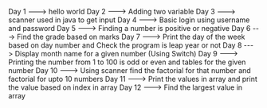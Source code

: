 Day 1 ---> hello world
Day 2 ---> Adding two variable 
Day 3 ---> scanner used in java to get input
Day 4 ---> Basic login using username and password
Day 5 ---> Finding a number is positive or negative
Day 6 ---> Find the grade based on marks
Day 7 ---> Print the day of the week based on day number and
          Check the program is leap year or not
Day 8 ---> Display month name for a given number (Using Switch)
Day 9 ---> Printing the number from 1 to 100 is odd or even and 
          tables for the given number 
Day 10 ---> Using scanner find the factorial for that number and
          factorial for upto 10 numbers
Day 11 ---> Print the values in array and 
          print the value based on index in array
Day 12 ---> Find the largest value in array
